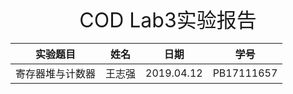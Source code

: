 <center><font size = 6>COD Lab3实验报告</font></center>    

|实验题目|姓名|日期|学号|
|:--:|:---:|:---:|:---:|
|寄存器堆与计数器|王志强|2019.04.12|PB17111657|

